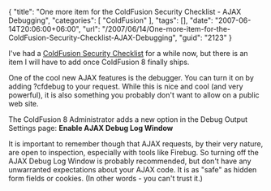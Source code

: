 {
	"title": "One more item for the ColdFusion Security Checklist - AJAX Debugging",
	"categories": [
		"ColdFusion"
	],
	"tags": [],
	"date": "2007-06-14T20:06:00+06:00",
	"url": "/2007/06/14/One-more-item-for-the-ColdFusion-Security-Checklist-AJAX-Debugging",
	"guid": "2123"
}

I've had a <a href="http://www.raymondcamden.com/coldfusionsecuritychecklist.cfm">ColdFusion Security Checklist</a> for a while now, but there is an item I will have to add once ColdFusion 8 finally ships.
<!--more-->
One of the cool new AJAX features is the debugger. You can turn it on by adding ?cfdebug to your request. While this is nice and cool (and very powerful), it is also something you probably don't want to allow on a public web site. 

The ColdFusion 8 Administrator adds a new option in the Debug Output Settings page: <b>Enable AJAX Debug Log Window</b>

It is important to remember though that AJAX requests, by their very nature, are open to inspection, especially with tools like Firebug. So turning off the AJAX Debug Log Window is probably recommended, but don't have any unwarranted expectations about your AJAX code. It is as "safe" as hidden form fields or cookies. (In other words - you can't trust it.)